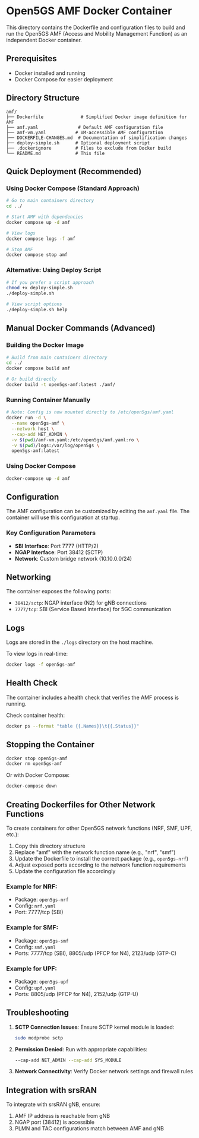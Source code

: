 # Open5GS AMF Docker Container

This directory contains the Dockerfile and configuration files to build and run the Open5GS AMF (Access and Mobility Management Function) as an independent Docker container.

## Prerequisites

- Docker installed and running
- Docker Compose for easier deployment

## Directory Structure

```
amf/
├── Dockerfile              # Simplified Docker image definition for AMF
├── amf.yaml               # Default AMF configuration file  
├── amf-vm.yaml           # VM-accessible AMF configuration
├── DOCKERFILE-CHANGES.md  # Documentation of simplification changes
├── deploy-simple.sh      # Optional deployment script
├── .dockerignore         # Files to exclude from Docker build
└── README.md             # This file
```

## Quick Deployment (Recommended)

### Using Docker Compose (Standard Approach)
```bash
# Go to main containers directory
cd ../

# Start AMF with dependencies
docker compose up -d amf

# View logs
docker compose logs -f amf

# Stop AMF
docker compose stop amf
```

### Alternative: Using Deploy Script
```bash
# If you prefer a script approach
chmod +x deploy-simple.sh
./deploy-simple.sh

# View script options  
./deploy-simple.sh help
```

## Manual Docker Commands (Advanced)

### Building the Docker Image
```bash
# Build from main containers directory
cd ../
docker compose build amf

# Or build directly
docker build -t open5gs-amf:latest ./amf/
```

### Running Container Manually
```bash
# Note: Config is now mounted directly to /etc/open5gs/amf.yaml
docker run -d \
  --name open5gs-amf \
  --network host \
  --cap-add NET_ADMIN \
  -v $(pwd)/amf-vm.yaml:/etc/open5gs/amf.yaml:ro \
  -v $(pwd)/logs:/var/log/open5gs \
  open5gs-amf:latest
```

### Using Docker Compose
```bash
docker-compose up -d amf
```

## Configuration

The AMF configuration can be customized by editing the `amf.yaml` file. The container will use this configuration at startup.

### Key Configuration Parameters

- **SBI Interface**: Port 7777 (HTTP/2)
- **NGAP Interface**: Port 38412 (SCTP)
- **Network**: Custom bridge network (10.10.0.0/24)

## Networking

The container exposes the following ports:
- `38412/sctp`: NGAP interface (N2) for gNB connections
- `7777/tcp`: SBI (Service Based Interface) for 5GC communication

## Logs

Logs are stored in the `./logs` directory on the host machine.

To view logs in real-time:
```bash
docker logs -f open5gs-amf
```

## Health Check

The container includes a health check that verifies the AMF process is running.

Check container health:
```bash
docker ps --format "table {{.Names}}\t{{.Status}}"
```

## Stopping the Container

```bash
docker stop open5gs-amf
docker rm open5gs-amf
```

Or with Docker Compose:
```bash
docker-compose down
```

## Creating Dockerfiles for Other Network Functions

To create containers for other Open5GS network functions (NRF, SMF, UPF, etc.):

1. Copy this directory structure
2. Replace "amf" with the network function name (e.g., "nrf", "smf")
3. Update the Dockerfile to install the correct package (e.g., `open5gs-nrf`)
4. Adjust exposed ports according to the network function requirements
5. Update the configuration file accordingly

### Example for NRF:
- Package: `open5gs-nrf`
- Config: `nrf.yaml`
- Port: 7777/tcp (SBI)

### Example for SMF:
- Package: `open5gs-smf`
- Config: `smf.yaml`
- Ports: 7777/tcp (SBI), 8805/udp (PFCP for N4), 2123/udp (GTP-C)

### Example for UPF:
- Package: `open5gs-upf`
- Config: `upf.yaml`
- Ports: 8805/udp (PFCP for N4), 2152/udp (GTP-U)

## Troubleshooting

1. **SCTP Connection Issues**: Ensure SCTP kernel module is loaded:
   ```bash
   sudo modprobe sctp
   ```

2. **Permission Denied**: Run with appropriate capabilities:
   ```bash
   --cap-add NET_ADMIN --cap-add SYS_MODULE
   ```

3. **Network Connectivity**: Verify Docker network settings and firewall rules

## Integration with srsRAN

To integrate with srsRAN gNB, ensure:
1. AMF IP address is reachable from gNB
2. NGAP port (38412) is accessible
3. PLMN and TAC configurations match between AMF and gNB
